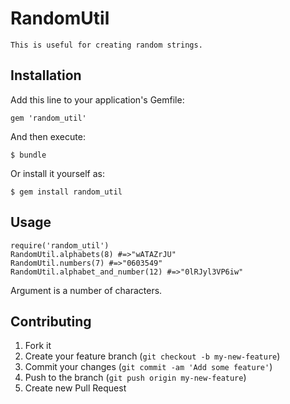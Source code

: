 # RandomUtil

    This is useful for creating random strings.

## Installation

Add this line to your application's Gemfile:

    gem 'random_util'

And then execute:

    $ bundle

Or install it yourself as:

    $ gem install random_util

## Usage
    require('random_util')
    RandomUtil.alphabets(8) #=>"wATAZrJU"
    RandomUtil.numbers(7) #=>"0603549"
    RandomUtil.alphabet_and_number(12) #=>"0lRJyl3VP6iw" 
Argument is a number of characters.

## Contributing

1. Fork it
2. Create your feature branch (`git checkout -b my-new-feature`)
3. Commit your changes (`git commit -am 'Add some feature'`)
4. Push to the branch (`git push origin my-new-feature`)
5. Create new Pull Request
